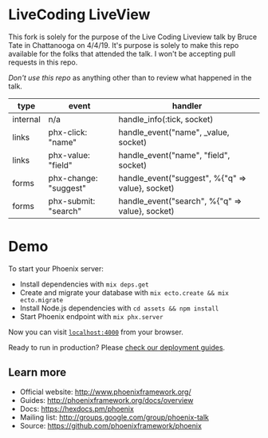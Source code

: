 # LiveCoding LiveView

This fork is solely for the purpose of the Live Coding Liveview talk by Bruce Tate 
in Chattanooga on 4/4/19. It's purpose is solely to make this repo available for
the folks that attended the talk. I won't be accepting pull requests in this repo.

*Don't use this repo* as anything other than to review what happened in the talk. 

| type     | event                  | handler                                           |
| -------- | ---------------------- | ------------------------------------------------- |
| internal | n/a                    | handle_info(:tick, socket)                        |
| links    | phx-click: "name"      | handle_event("name", _value, socket)              |
| links    | phx-value: "field"     | handle_event("name", "field", socket)             |
| forms    | phx-change: "suggest"  | handle_event("suggest", %{"q" => value}, socket)  |
| forms    | phx-submit: "search"   | handle_event("search",  %{"q" => value}, socket)  |

# Demo

To start your Phoenix server:

  * Install dependencies with `mix deps.get`
  * Create and migrate your database with `mix ecto.create && mix ecto.migrate`
  * Install Node.js dependencies with `cd assets && npm install`
  * Start Phoenix endpoint with `mix phx.server`

Now you can visit [`localhost:4000`](http://localhost:4000) from your browser.

Ready to run in production? Please [check our deployment guides](https://hexdocs.pm/phoenix/deployment.html).

## Learn more

  * Official website: http://www.phoenixframework.org/
  * Guides: http://phoenixframework.org/docs/overview
  * Docs: https://hexdocs.pm/phoenix
  * Mailing list: http://groups.google.com/group/phoenix-talk
  * Source: https://github.com/phoenixframework/phoenix
